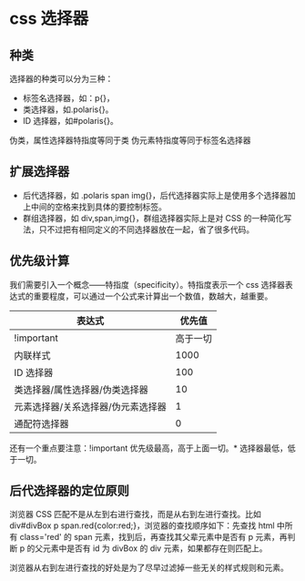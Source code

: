 # css 选择器

## 种类

选择器的种类可以分为三种：

- 标签名选择器，如：p{}，
- 类选择器，如.polaris{}。
- ID 选择器，如#polaris{}。

伪类，属性选择器特指度等同于类
伪元素特指度等同于标签名选择器

## 扩展选择器

- 后代选择器，如 .polaris span img{}，后代选择器实际上是使用多个选择器加上中间的空格来找到具体的要控制标签。
- 群组选择器，如 div,span,img{}，群组选择器实际上是对 CSS 的一种简化写法，只不过把有相同定义的不同选择器放在一起，省了很多代码。

## 优先级计算

我们需要引入一个概念——特指度（specificity）。特指度表示一个 css 选择器表达式的重要程度，可以通过一个公式来计算出一个数值，数越大，越重要。

  表达式|优先值
  --|--|
  !important | 高于一切
  内联样式|1000
  ID 选择器|100
  类选择器/属性选择器/伪类选择器|10
  元素选择器/关系选择器/伪元素选择器|1
  通配符选择器|0

还有一个重点要注意：!important 优先级最高，高于上面一切。\* 选择器最低，低于一切。

## 后代选择器的定位原则

浏览器 CSS 匹配不是从左到右进行查找，而是从右到左进行查找。比如 div#divBox p span.red{color:red;}，浏览器的查找顺序如下：先查找 html 中所有 class='red' 的 span 元素，找到后，再查找其父辈元素中是否有 p 元素，再判断 p 的父元素中是否有 id 为 divBox 的 div 元素，如果都存在则匹配上。

浏览器从右到左进行查找的好处是为了尽早过滤掉一些无关的样式规则和元素。
